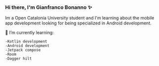### Hi there, I'm Gianfranco Bonanno ✨

Im a Open Catalonia University student and I'm learning about the mobile app development looking for being specialized in Android development.

🌱 I’m currently learning:

    -Kotlin development
    -Android development
    -Jetpack compose
    -Room
    -Dagger hilt


<!--
**gfranb/gfranb** is a ✨ _special_ ✨ repository because its `README.md` (this file) appears on your GitHub profile.

Here are some ideas to get you started:

- 🔭 I’m currently working on ...
- 🌱 I’m currently learning ...
- 👯 I’m looking to collaborate on ...
- 🤔 I’m looking for help with ...
- 💬 Ask me about ...
- 📫 How to reach me: ...
- 😄 Pronouns: ...
- ⚡ Fun fact: ...
-->
